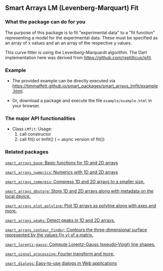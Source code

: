 ## Smart Arrays LM (Levenberg-Marquart) Fit


### What the package can do for you
The purpose of this package is to fit "experimental data" to a "fit function" representing a model for the experimental data. These must be specified as an array of x values and an an array of the respective y values.

This curve fitter is using the Levenberg-Marquardt algorithm. The Dart implementation here was derived from https://github.com/reptillicus/jsfit.

### Example
- The provided example can be directly executed via https://timmaffett.github.io/smart_packages/smart_arrays_lmfit/example.html.

- Or, download a package and execute the file `example/example.html` in your browser.


### The major API functionalities

- Class `LMfit`:
  Usage:
  1) call constructor
  2) call fit() or lmfit() ( = async version of fit())



### Related packages

[`smart_arrays_base`: Basic functions for 1D and 2D arrays]( https://pub.dartlang.org/packages/smart_arrays_base)

[`smart_arrays_numerics`: Numerics with 1D and 2D arrays]( https://pub.dartlang.org/packages/smart_arrays_numerics)

[`smart_arrays_compress`: Compress 1D and 2D arrays to a smaller size.]( https://pub.dartlang.org/packages/smart_arrays_compress)

[`smart_arrays_dbstore`: Store 1D and 2D arrays along with metadata on the local device.]( https://pub.dartlang.org/packages/smart_arrays_dbstore)

[`smart_arrays_plot_polyline`: Plot 1D arrays as polyline along with axes and more.]( https://pub.dartlang.org/packages/smart_arrays_plot_polyline)

[`smart_arrays_peaks`: Detect peaks in 1D and 2D arrays.]( https://pub.dartlang.org/packages/smart_arrays_peaks)

[`smart_arrays_contour_finder`: Contours the three-dimensional surface represented by the values f(x,y) of a matrix.]( https://pub.dartlang.org/packages/smart_arrays_contour_finder)

[`smart_lorentz-gauss`: Compute Lorentz-Gauss (pseudo-Voigt) line shapes.]( https://pub.dartlang.org/packages/smart_lorentz-gauss)

[`smart_signal_processing`: Fourier transform and more.]( https://pub.dartlang.org/packages/smart_signal_processing)

[`smart_dialogs`: Easy-to-use dialogs in Web applications]( https://pub.dartlang.org/packages/smart_dialogs)